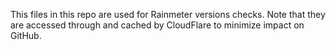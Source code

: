 This files in this repo are used for Rainmeter versions checks. Note that they
are accessed through and cached by CloudFlare to minimize impact on GitHub.
